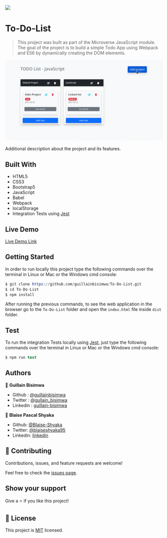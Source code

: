 ![](https://img.shields.io/badge/Microverse-blueviolet)

# To-Do-List

> This project was built as part of the Microverse JavaScript module. The goal of the project is to build a simple Todo App using Webpack and ES6 by dynamically creating the DOM elements.

![screenshot](https://github.com/guillainbisimwa/To-Do-List/blob/dom_manipulation/src/img/Todolist.gif)

Additional description about the project and its features.

## Built With

- HTML5
- CSS3
- Bootstrap5
- JavaScript
- Babel
- Webpack
- localStorage
- Integration Tests using [Jest](https://jestjs.io/)

## Live Demo

[Live Demo Link](http://gbisimwa.me/To-Do-List/)

## Getting Started

In order to run locally this project type the following commands over the terminal in Linux or Mac or the Windows cmd console:

```s
$ git clone https://github.com/guillainbisimwa/To-Do-List.git
$ cd To-Do-List
$ npm install

```

After running the previous commands, to see the web application in the browser go to the `To-Do-List` folder and open the `index.html` file inside `dist` folder.

## Test

To run the integration Tests locally using [Jest](https://jestjs.io/), just type the following commands over the terminal in Linux or Mac or the Windows cmd console:

```s
$ npm run test

```

## Authors

👤 **Guillain Bisimwa**

- Github : [@guillainbisimwa](https://github.com/guillainbisimwa)
- Twitter : [@gullain_bisimwa](https://twitter.com/gullain_bisimwa)
- Linkedin : [guillain-bisimwa](https://www.linkedin.com/in/guillain-bisimwa-8a8b7a7b/)

👤 **Blaise Pascal Shyaka**

- Github: [@Blaise-Shyaka](https://github.com/Blaise-Shyaka)
- Twitter: [@blaiseshyaka95](https://twitter.com/blaiseshyaka95)
- Linkedin: [linkedin](https://www.linkedin.com/in/blaise-pascal-shyaka)

## 🤝 Contributing

Contributions, issues, and feature requests are welcome!

Feel free to check the [issues page](https://github.com/guillainbisimwa/To-Do-List/issues).

## Show your support

Give a ⭐️ if you like this project!

## 📝 License

This project is [MIT](lic.url) licensed.
